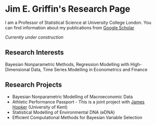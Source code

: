 # Jim E. Griffin's Research Page

I am a Professor of Statistical Science at University College London. You can find information about my publications from [Google Scholar](https://scholar.google.com/citations?hl=en&user=vPUFsJcAAAAJ)

*Currently under construction*

## Research Interests
Bayesian Nonparametric Methods, Regression Modelling with High-Dimensional Data, Time Series Modelling in Econometrics and Finance

## Research Projects
- Bayesian Nonparametric Modelling of Macroeconomic Data
- Athletic Performance Passport - This is a joint project with [James Hopker](https://www.kent.ac.uk/sport-sciences/people/2184/www.kent.ac.uk/sport-sciences/people/2184/hopker-james) (University of Kent)
- Statistical Modelling of Environmental DNA (eDNA)
- Efficient Computational Methods for Bayesian Variable Selection







